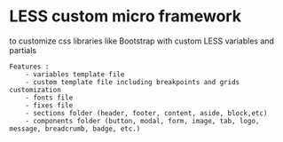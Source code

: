 # LESS custom micro framework 
to customize css libraries like Bootstrap with custom LESS variables and partials

    Features :
        - variables template file
        - custom template file including breakpoints and grids customization
        - fonts file
        - fixes file
        - sections folder (header, footer, content, aside, block,etc)
        - components folder (button, modal, form, image, tab, logo, message, breadcrumb, badge, etc.)
	
